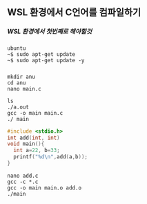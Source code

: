 ## WSL 환경에서 C언어를 컴파일하기

##### WSL 환경에서 첫번째로 해야할것
```wsl
ubuntu
~$ sudo apt-get update
~$ sudo apt-get update -y
```
##### 
```Linux
mkdir anu
cd anu
nano main.c
```
```Linux
ls
./a.out
gcc -o main main.c
./ main
```
```c
#include <stdio.h>
int add(int, int)
void main(){
  int a=22, b=33;
  printf("%d\n",add(a,b));
}
```
```
nano add.c
gcc -c *.c
gcc -o main main.o add.o
./main
```
```

